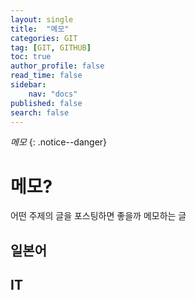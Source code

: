 ```yaml
---
layout: single
title:  "메모"
categories: GIT
tag: [GIT, GITHUB]
toc: true
author_profile: false
read_time: false
sidebar:
    nav: "docs"
published: false
search: false
---
```


*메모*
{: .notice--danger}

# 메모?
어떤 주제의 글을 포스팅하면 좋을까 메모하는 글

## 일본어

## IT
